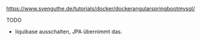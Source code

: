 https://www.svenguthe.de/tutorials/docker/dockerangularspringbootmysql/

TODO
- liquibase ausschalten, JPA übernimmt das.

